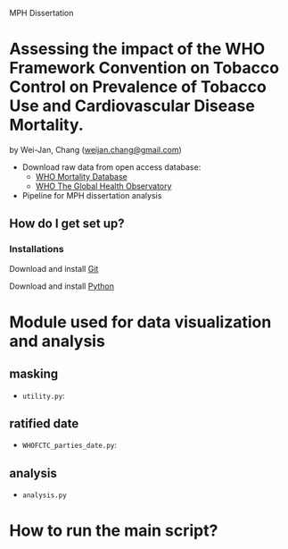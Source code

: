 MPH Dissertation
# Assessing the impact of the WHO Framework Convention on Tobacco Control on Prevalence of Tobacco Use and Cardiovascular Disease Mortality.

by Wei-Jan, Chang (weijan.chang@gmail.com)


* Download raw data from open access database:
  * [WHO Mortality Database](https://platform.who.int/mortality/themes/theme-details/topics/topic-details/MDB/cardiovascular-diseases)
  * [WHO The Global Health Observatory](https://www.who.int/data/gho/data/themes/topics/sdg-target-3_a-tobacco-control)
* Pipeline for MPH dissertation analysis


## How do I get set up?
### Installations


Download and install [Git](https://git-scm.com/downloads)

Download and install [Python](https://www.python.org/downloads/)

Module used for data visualization and analysis
=====

## masking

- `utility.py`:

## ratified date

- `WHOFCTC_parties_date.py`: 

## analysis
- `analysis.py`

How to run the main script?
=====
